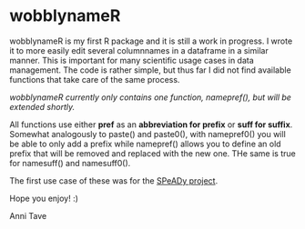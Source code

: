 # wobblynameR

wobblynameR is my first R package and it is still a work in progress. 
I wrote it to more easily edit several columnnames in a dataframe in a similar manner. 
This is important for many scientific usage cases in data management. The code is rather simple, but thus far I did not find available functions
that take care of the same process.

*wobblynameR currently only contains one function, namepref(), but will be extended shortly.*

All functions use either  **pref** as an **abbreviation for prefix** or **suff for suffix**. Somewhat analogously to paste() and paste0(), with
namepref0() you will be able to only add a prefix while namepref() allows you to define an old prefix that will be removed and replaced with 
the new one. THe same is true for namesuff() and namesuff0().

The first use case of these was for the [SPeADy project](http://www.speady.de/studies/?lang=en).

Hope you enjoy! :)

Anni Tave
